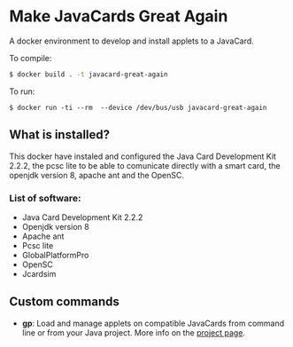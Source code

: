 # Make JavaCards Great Again

A docker environment to develop and install applets to a JavaCard.

To compile:
```bash
$ docker build . -t javacard-great-again
```

To run:
```
$ docker run -ti --rm  --device /dev/bus/usb javacard-great-again
```

## What is installed?
This docker have instaled and configured the Java Card Development Kit 2.2.2, the pcsc lite to be able to comunicate directly with a smart card, the openjdk version 8, apache ant and the OpenSC.
### List of software:

* Java Card Development Kit 2.2.2
* Openjdk version 8
* Apache ant
* Pcsc lite
* GlobalPlatformPro
* OpenSC
* Jcardsim

## Custom commands

* **gp**: Load and manage applets on compatible JavaCards from command line or from your Java project. More info on the [project page](https://github.com/martinpaljak/GlobalPlatformPro).